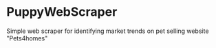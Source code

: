 # PuppyWebScraper
Simple web scraper for identifying market trends on pet selling website "Pets4homes"
